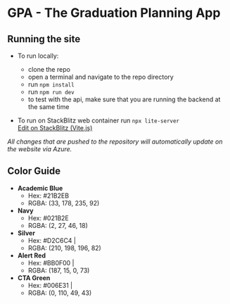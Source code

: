 # GPA - The Graduation Planning App

## Running the site

- To run locally:
    - clone the repo
    - open a terminal and navigate to the repo directory
    - run `npm install`
    - run `npm run dev`
    - to test with the api, make sure that you are running the backend at the same time

- To run on StackBlitz web container run `npx lite-server`<br>
[Edit on StackBlitz (Vite.js)](https://stackblitz.com/edit/gpa)

<i>All changes that are pushed to the repository will automatically update on the website via Azure.</i>

## Color Guide

- <b>Academic Blue</b><br>
    - Hex: #21B2EB
    - RGBA: (33, 178, 235, 92)
- <b>Navy</b><br>
    - Hex: #021B2E
    - RGBA: (2, 27, 46, 18)
- <b>Silver</b><br>
    - Hex: #D2C6C4 | 
    - RGBA: (210, 198, 196, 82)
- <b>Alert Red</b><br>
    - Hex: #BB0F00 | 
    - RGBA: (187, 15, 0, 73)
- <b>CTA Green</b><br>
    - Hex: #006E31 | 
    - RGBA: (0, 110, 49, 43)
